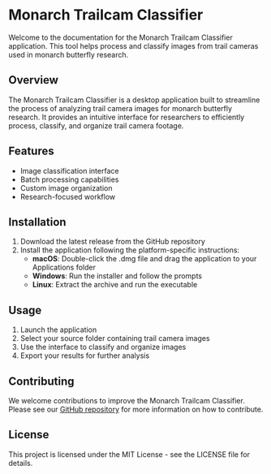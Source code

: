 # Monarch Trailcam Classifier

Welcome to the documentation for the Monarch Trailcam Classifier application. This tool helps process and classify images from trail cameras used in monarch butterfly research.

## Overview

The Monarch Trailcam Classifier is a desktop application built to streamline the process of analyzing trail camera images for monarch butterfly research. It provides an intuitive interface for researchers to efficiently process, classify, and organize trail camera footage.

## Features

- Image classification interface
- Batch processing capabilities
- Custom image organization
- Research-focused workflow

## Installation

1. Download the latest release from the GitHub repository
2. Install the application following the platform-specific instructions:
   - **macOS**: Double-click the .dmg file and drag the application to your Applications folder
   - **Windows**: Run the installer and follow the prompts
   - **Linux**: Extract the archive and run the executable

## Usage

1. Launch the application
2. Select your source folder containing trail camera images
3. Use the interface to classify and organize images
4. Export your results for further analysis

## Contributing

We welcome contributions to improve the Monarch Trailcam Classifier. Please see our [GitHub repository](https://github.com/yourusername/monarch_trailcam_classifier) for more information on how to contribute.

## License

This project is licensed under the MIT License - see the LICENSE file for details.